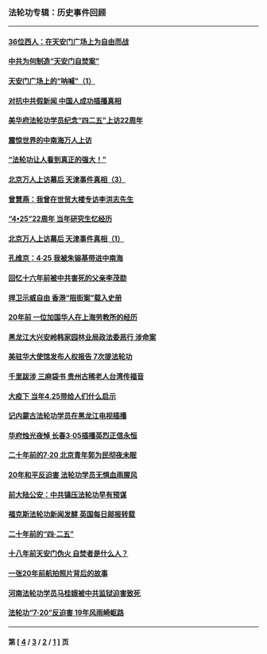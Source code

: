 ### 法轮功专辑：历史事件回顾
---
#### [36位西人：在天安门广场上为自由而战](../../pages/nf5793/n13390029.md?06120430) 
#### [中共为何制造“天安门自焚案”](../../pages/nf5793/n13183270.md?06120430) 
#### [天安门广场上的“呐喊”（1）](../../pages/nf5793/n13105277.md?06120430) 
#### [对抗中共假新闻 中国人成功插播真相](../../pages/nf5793/n12910618.md?06120430) 
#### [美华府法轮功学员纪念“四二五”上访22周年](../../pages/nf5793/n12904445.md?06120430) 
#### [震惊世界的中南海万人上访](../../pages/nf5793/n12903976.md?06120430) 
#### [“法轮功让人看到真正的强大！”](../../pages/nf5793/n12903195.md?06120430) 
#### [北京万人上访幕后 天津事件真相（3）](../../pages/nf5793/n12902807.md?06120430) 
#### [曾慧燕：我曾在世贸大楼专访李洪志先生](../../pages/nf5793/n12898729.md?06120430) 
#### [“4•25”22周年 当年研究生忆经历](../../pages/nf5793/n12894152.md?06120430) 
#### [北京万人上访幕后 天津事件真相（1）](../../pages/nf5793/n12885174.md?06120430) 
#### [孔维京：4·25 我被朱镕基带进中南海](../../pages/nf5793/n12864987.md?06120430) 
#### [回忆十六年前被中共害死的父亲李茂勋](../../pages/nf5793/n12880270.md?06120430) 
#### [捍卫示威自由 香港“阻街案”载入史册](../../pages/nf5793/n12811245.md?06120430) 
#### [20年前 一位加国华人在上海劳教所的经历](../../pages/nf5793/n12707932.md?06120430) 
#### [黑龙江大兴安岭韩家园林业局政法委恶行 涉命案](../../pages/nf5793/n12622815.md?06120430) 
#### [美驻华大使馆发布人权报告 7次提法轮功](../../pages/nf5793/n12520541.md?06120430) 
#### [千里跋涉 三麻袋书 贵州古稀老人台湾传福音](../../pages/nf5793/n12198750.md?06120430) 
#### [大疫下 当年4.25带给人们什么启示](../../pages/nf5793/n12058565.md?06120430) 
#### [记内蒙古法轮功学员在黑龙江电视插播](../../pages/nf5793/n11699194.md?06120430) 
#### [华府烛光夜悼 长春3·05插播英烈正信永恒](../../pages/nf5793/n11397432.md?06120430) 
#### [二十年前的7·20 北京青年郭为民彻夜未眠](../../pages/nf5793/n11354195.md?06120430) 
#### [20年和平反迫害 法轮功学员无惧血雨腥风](../../pages/nf5793/n11348279.md?06120430) 
#### [前大陆公安：中共镇压法轮功早有预谋](../../pages/nf5793/n11352168.md?06120430) 
#### [福克斯法轮功新闻发酵  英国每日邮报转载](../../pages/nf5793/n11285952.md?06120430) 
#### [二十年前的“四·二五”](../../pages/nf5793/n11207639.md?06120430) 
#### [十八年前天安门伪火 自焚者是什么人？](../../pages/nf5793/n10996556.md?06120430) 
#### [一张20年前航拍照片背后的故事](../../pages/nf5793/n10693797.md?06120430) 
#### [河南法轮功学员马桂娥被中共监狱迫害致死](../../pages/nf5793/n10684974.md?06120430) 
#### [法轮功“7‧20”反迫害 19年风雨崎岖路](../../pages/nf5793/n10570834.md?06120430) 

---
#### 第 [ [4](./4.md?06120430) / [3](./3.md?06120430) / [2](./2.md?06120430) / [1](./1.md?06120430) ] 页
